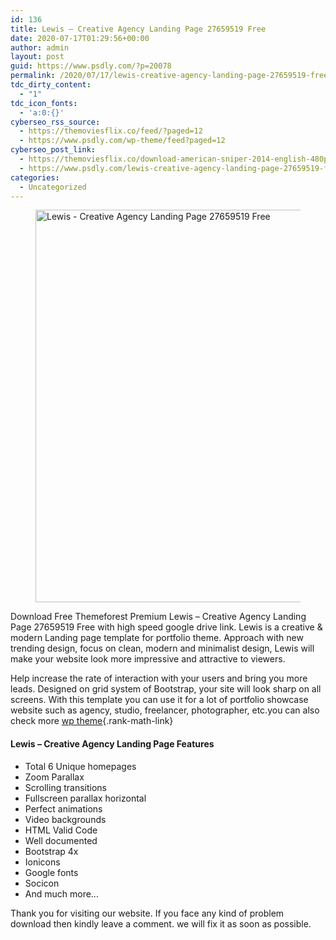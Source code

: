 ```yaml
---
id: 136
title: Lewis – Creative Agency Landing Page 27659519 Free
date: 2020-07-17T01:29:56+00:00
author: admin
layout: post
guid: https://www.psdly.com/?p=20078
permalink: /2020/07/17/lewis-creative-agency-landing-page-27659519-free/
tdc_dirty_content:
  - "1"
tdc_icon_fonts:
  - 'a:0:{}'
cyberseo_rss_source:
  - https://themoviesflix.co/feed/?paged=12
  - https://www.psdly.com/wp-theme/feed?paged=12
cyberseo_post_link:
  - https://themoviesflix.co/download-american-sniper-2014-english-480p-720p-1080p/
  - https://www.psdly.com/lewis-creative-agency-landing-page-27659519-free
categories:
  - Uncategorized
---
```

<figure class="wp-block-image size-large is-resized"><img loading="lazy" src="https://i0.wp.com/www.psdly.com/wp-content/uploads/2020/07/Lewis-Creative-Agency-Landing-Page-27659519-Free-1.jpg?resize=609%2C628&ssl=1" alt="Lewis - Creative Agency Landing Page 27659519 Free" class="wp-image-20079" width="609" height="628" srcset="https://i0.wp.com/www.psdly.com/wp-content/uploads/2020/07/Lewis-Creative-Agency-Landing-Page-27659519-Free-1.jpg?resize=993%2C1024&ssl=1 993w, https://i0.wp.com/www.psdly.com/wp-content/uploads/2020/07/Lewis-Creative-Agency-Landing-Page-27659519-Free-1.jpg?resize=291%2C300&ssl=1 291w, https://i0.wp.com/www.psdly.com/wp-content/uploads/2020/07/Lewis-Creative-Agency-Landing-Page-27659519-Free-1.jpg?resize=768%2C792&ssl=1 768w, https://i0.wp.com/www.psdly.com/wp-content/uploads/2020/07/Lewis-Creative-Agency-Landing-Page-27659519-Free-1.jpg?resize=370%2C381&ssl=1 370w, https://i0.wp.com/www.psdly.com/wp-content/uploads/2020/07/Lewis-Creative-Agency-Landing-Page-27659519-Free-1.jpg?resize=787%2C811&ssl=1 787w, https://i0.wp.com/www.psdly.com/wp-content/uploads/2020/07/Lewis-Creative-Agency-Landing-Page-27659519-Free-1.jpg?resize=424%2C437&ssl=1 424w, https://i0.wp.com/www.psdly.com/wp-content/uploads/2020/07/Lewis-Creative-Agency-Landing-Page-27659519-Free-1.jpg?w=1200&ssl=1 1200w" sizes="(max-width: 609px) 100vw, 609px" title="Lewis - Creative Agency Landing Page 27659519 Free 2" data-recalc-dims="1" /></figure> 

Download Free Themeforest Premium Lewis – Creative Agency Landing Page 27659519 Free with high speed google drive link. Lewis is a creative & modern Landing page template for portfolio theme. Approach with new trending design, focus on clean, modern and minimalist design, Lewis will make your website look more impressive and attractive to viewers.

Help increase the rate of interaction with your users and bring you more leads. Designed on grid system of Bootstrap, your site will look sharp on all screens. With this template you can use it for a lot of portfolio showcase website such as agency, studio, freelancer, photographer, etc.you can also check more [wp theme](https://www.psdly.com/web-elements){.rank-math-link} 

#### Lewis – Creative Agency Landing Page Features

  * Total 6 Unique homepages
  * Zoom Parallax
  * Scrolling transitions
  * Fullscreen parallax horizontal
  * Perfect animations
  * Video backgrounds
  * HTML Valid Code
  * Well documented
  * Bootstrap 4x
  * Ionicons
  * Google fonts
  * Socicon
  * And much more…

Thank you for visiting our website. If you face any kind of problem download then kindly leave a comment. we will fix it as soon as possible.